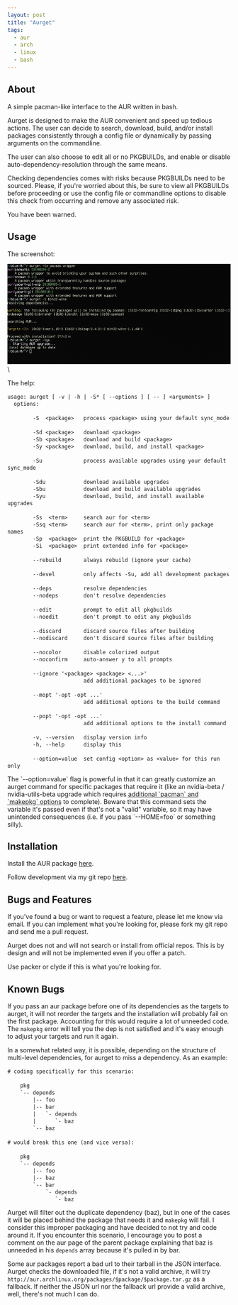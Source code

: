 ```yaml
---
layout: post
title: "Aurget"
tags:
  - aur
  - arch
  - linux
  - bash
---
```


## About

A simple pacman-like interface to the AUR written in bash.

Aurget is designed to make the AUR convenient and speed up tedious
actions. The user can decide to search, download, build, and/or
install packages consistently through a config file or dynamically by 
passing arguments on the commandline.

The user can also choose to edit all or no PKGBUILDs, and enable or
disable auto-dependency-resolution through the same means.

Checking dependencies comes with risks because PKGBUILDs need to be
sourced. Please, if you're worried about this, be sure to view all
PKGBUILDs before proceeding or use the config file or commandline
options to disable this check from occurring and remove any
associated risk.

You have been warned.

## Usage

The screenshot:

![Aurget Screenshot](/img/aurget.png)\ 

The help:

    usage: aurget [ -v | -h | -S* [ --options ] [ -- ] <arguments> ]
      options:

            -S  <package>   process <package> using your default sync_mode

            -Sd <package>   download <package>
            -Sb <package>   download and build <package>
            -Sy <package>   download, build, and install <package>

            -Su             process available upgrades using your default sync_mode

            -Sdu            download available upgrades
            -Sbu            download and build available upgrades
            -Syu            download, build, and install available upgrades

            -Ss  <term>     search aur for <term>
            -Ssq <term>     search aur for <term>, print only package names
            -Sp  <package>  print the PKGBUILD for <package>
            -Si  <package>  print extended info for <package>

            --rebuild       always rebuild (ignore your cache)

            --devel         only affects -Su, add all development packages

            --deps          resolve dependencies
            --nodeps        don't resolve dependencies

            --edit          prompt to edit all pkgbuilds
            --noedit        don't prompt to edit any pkgbuilds

            --discard       discard source files after building
            --nodiscard     don't discard source files after building

            --nocolor       disable colorized output
            --noconfirm     auto-answer y to all prompts

            --ignore '<package> <package> <...>'
                            add additional packages to be ignored

            --mopt '-opt -opt ...'
                            add additional options to the build command

            --popt '-opt -opt ...'
                            add additional options to the install command

            -v, --version   display version info
            -h, --help      display this

            --option=value  set config <option> as <value> for this run only

<div class="well">
The `--option=value` flag is powerful in that it can greatly customize 
an aurget command for specific packages that require it (like an 
nvidia-beta / nvidia-utils-beta upgrade which requires <abbr 
title="aurget -Sy --nodeps --popt '-d -f'  &quot;--makepkg_command='makepkg -f 
-d --noconfirm'&quot; nvidia-beta nvidia-utils-beta">additional 
`pacman` and `makepkg` options</abbr> to complete). Beware that this command 
sets the variable it's passed even if that's not a "valid" variable, so 
it may have unintended consequences (i.e. if you pass `--HOME=foo` or 
something silly).
</div>

## Installation

Install the AUR package [here][aur].

Follow development via my git repo [here][git].

## Bugs and Features

If you've found a bug or want to request a feature, please let me know 
via email. If you can implement what you're looking for, please fork my 
git repo and send me a pull request.

Aurget does not and will not search or install from official repos. This 
is by design and will not be implemented even if you offer a patch.

Use packer or clyde if this is what you're looking for.

## Known Bugs

If you pass an aur package before one of its dependencies as the targets 
to aurget, it will not reorder the targets and the installation will 
probably fail on the first package. Accounting for this would require a 
lot of unneeded code. The `makepkg` error will tell you the dep is not 
satisfied and it's easy enough to adjust your targets and run it again.

In a somewhat related way, it is possible, depending on the structure of 
multi-level dependencies, for aurget to miss a dependency. As an 
example:

    # coding specifically for this scenario:

        pkg
        `-- depends
            |-- foo
            |-- bar
            |   `- depends
            |      `- baz
            `-- baz

    # would break this one (and vice versa):

        pkg
        `-- depends
            |-- foo
            |-- baz
            `-- bar
                `- depends
                   `- baz

Aurget will filter out the duplicate dependency (baz), but in one of the 
cases it will be placed behind the package that needs it and `makepkg` 
will fail. I consider this improper packaging and have decided to not 
try and code around it. If you encounter this scenario, I encourage you 
to post a comment on the aur page of the parent package explaining that 
baz is unneeded in his `depends` array because it's pulled in by bar.

Some aur packages report a bad url to their tarball in the JSON 
interface. Aurget checks the downloaded file, if it's not a valid 
archive, it will try 
`http://aur.archlinux.org/packages/$package/$package.tar.gz` as a 
fallback. If neither the JSON url nor the fallback url provide a valid 
archive, well, there's not much I can do.

[aur]: http://aur.archlinux.org/packages.php?ID=31933 "aurget on the AUR"
[git]: https://github.com/pbrisbin/aurget             "aurget on github"
